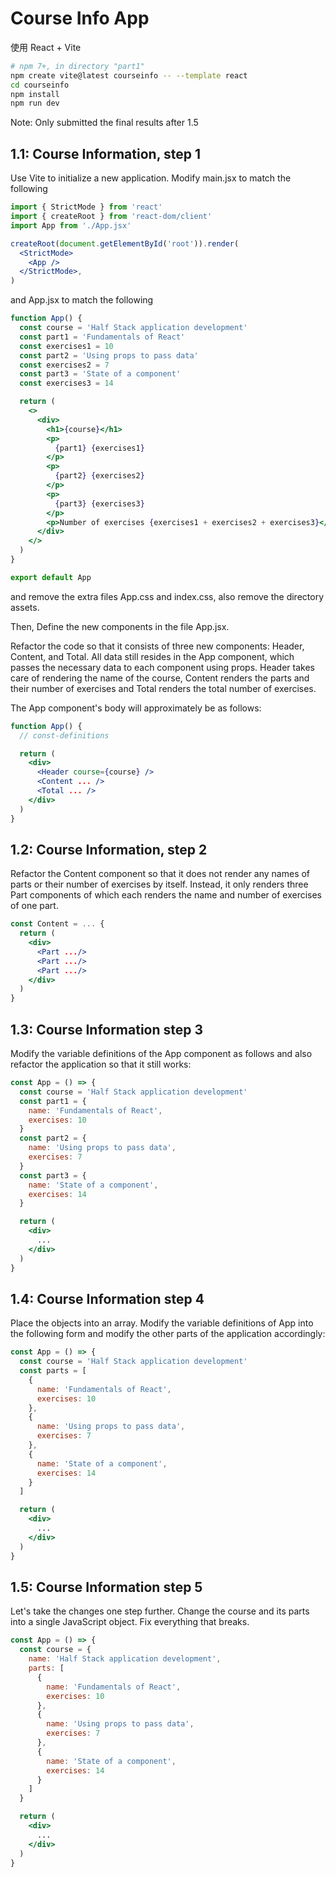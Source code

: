 # Course Info App

使用 React + Vite

```bash
# npm 7+, in directory "part1"
npm create vite@latest courseinfo -- --template react
cd courseinfo
npm install
npm run dev
```

Note: Only submitted the final results after 1.5

## 1.1: Course Information, step 1

Use Vite to initialize a new application. Modify main.jsx to match the following

```jsx
import { StrictMode } from 'react'
import { createRoot } from 'react-dom/client'
import App from './App.jsx'

createRoot(document.getElementById('root')).render(
  <StrictMode>
    <App />
  </StrictMode>,
)
```

and App.jsx to match the following

```jsx
function App() {
  const course = 'Half Stack application development'
  const part1 = 'Fundamentals of React'
  const exercises1 = 10
  const part2 = 'Using props to pass data'
  const exercises2 = 7
  const part3 = 'State of a component'
  const exercises3 = 14

  return (
    <>
      <div>
        <h1>{course}</h1>
        <p>
          {part1} {exercises1}
        </p>
        <p>
          {part2} {exercises2}
        </p>
        <p>
          {part3} {exercises3}
        </p>
        <p>Number of exercises {exercises1 + exercises2 + exercises3}</p>
      </div>
    </>
  )
}

export default App
```

and remove the extra files App.css and index.css, also remove the directory assets.

Then, Define the new components in the file App.jsx.

Refactor the code so that it consists of three new components: Header, Content, and Total. All data still resides in the App component, which passes the necessary data to each component using props. Header takes care of rendering the name of the course, Content renders the parts and their number of exercises and Total renders the total number of exercises.

The App component's body will approximately be as follows:

```jsx
function App() {
  // const-definitions

  return (
    <div>
      <Header course={course} />
      <Content ... />
      <Total ... />
    </div>
  )
}
```

## 1.2: Course Information, step 2

Refactor the Content component so that it does not render any names of parts or their number of exercises by itself. Instead, it only renders three Part components of which each renders the name and number of exercises of one part.

```jsx
const Content = ... {
  return (
    <div>
      <Part .../>
      <Part .../>
      <Part .../>
    </div>
  )
}
```

## 1.3: Course Information step 3

Modify the variable definitions of the App component as follows and also refactor the application so that it still works:

```jsx
const App = () => {
  const course = 'Half Stack application development'
  const part1 = {
    name: 'Fundamentals of React',
    exercises: 10
  }
  const part2 = {
    name: 'Using props to pass data',
    exercises: 7
  }
  const part3 = {
    name: 'State of a component',
    exercises: 14
  }

  return (
    <div>
      ...
    </div>
  )
}
```

## 1.4: Course Information step 4

Place the objects into an array. Modify the variable definitions of App into the following form and modify the other parts of the application accordingly:

```jsx
const App = () => {
  const course = 'Half Stack application development'
  const parts = [
    {
      name: 'Fundamentals of React',
      exercises: 10
    },
    {
      name: 'Using props to pass data',
      exercises: 7
    },
    {
      name: 'State of a component',
      exercises: 14
    }
  ]

  return (
    <div>
      ...
    </div>
  )
}
```

## 1.5: Course Information step 5

Let's take the changes one step further. Change the course and its parts into a single JavaScript object. Fix everything that breaks.

```jsx
const App = () => {
  const course = {
    name: 'Half Stack application development',
    parts: [
      {
        name: 'Fundamentals of React',
        exercises: 10
      },
      {
        name: 'Using props to pass data',
        exercises: 7
      },
      {
        name: 'State of a component',
        exercises: 14
      }
    ]
  }

  return (
    <div>
      ...
    </div>
  )
}
```
